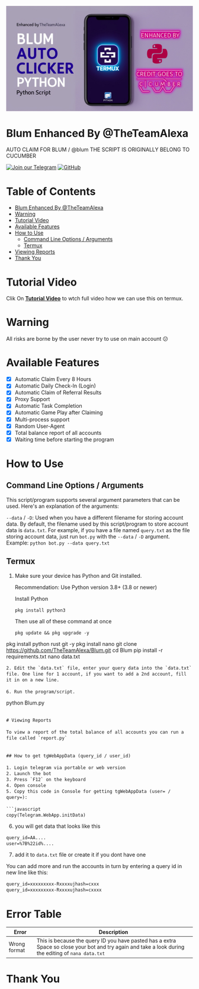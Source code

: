 ![cover](blum.png)
# Blum Enhanced By @TheTeamAlexa

AUTO CLAIM FOR BLUM / @blum THE SCRIPT IS ORIGINALLY BELONG TO CUCUMBER

[![Join our Telegram](https://img.shields.io/badge/Telegram-2CA5E0?style=for-the-badge&logo=telegram&logoColor=white)](https://t.me/TheTeamAlexa)
[![GitHub](https://img.shields.io/badge/GitHub-181717?style=for-the-badge&logo=github&logoColor=white)](https://github.com/TheTeamAlexa)

# Table of Contents
- [Blum Enhanced By @TheTeamAlexa](#blumalexa)
- [Warning](#warning)
- [Tutorial Video](#tutorial-video)
- [Available Features](#available-features)
- [How to Use](#how-to-use)
  - [Command Line Options / Arguments](#command-line-options--arguments)
  - [Termux](#termux)
- [Viewing Reports](#viewing-reports)
- [Thank You](#thank-you)

# Tutorial Video

Clik On **[Tutorial Video](https://youtu.be/T4n9E1ySFMY?si=7Sn-KzdhfJg1PMum)** to wtch full video how we can use this on termux.

# Warning

All risks are borne by the user never try to use on main account 😕 

# Available Features

- [x] Automatic Claim Every 8 Hours
- [x] Automatic Daily Check-In (Login)
- [x] Automatic Claim of Referral Results
- [x] Proxy Support
- [x] Automatic Task Completion
- [x] Automatic Game Play after Claiming
- [x] Multi-process support
- [x] Random User-Agent
- [x] Total balance report of all accounts
- [x] Waiting time before starting the program

# How to Use

## Command Line Options / Arguments

This script/program supports several argument parameters that can be used. Here's an explanation of the arguments:

`--data` / `-D`: Used when you have a different filename for storing account data. By default, the filename used by this script/program to store account data is `data.txt`. For example, if you have a file named `query.txt` as the file storing account data, just run `bot.py` with the `--data` / `-D` argument. Example: `python bot.py --data query.txt`

## Termux

1. Make sure your device has Python and Git installed.

    Recommendation: Use Python version 3.8+ (3.8 or newer)
   
    Install Python
   ```shell
   pkg install python3
   ```
   Then use all of these command at once
   ```shell
   pkg update && pkg upgrade -y
pkg install python rust git -y
pkg install nano
git clone https://github.com/TheTeamAlexa/Blum.git
cd Blum
pip install -r requirements.txt
nano data.txt
   ```
2. Edit the `data.txt` file, enter your query data into the `data.txt` file. One line for 1 account, if you want to add a 2nd account, fill it in on a new line.

6. Run the program/script.
   ```
   python Blum.py
   ```

# Viewing Reports

To view a report of the total balance of all accounts you can run a file called `report.py`


## How to get tgWebAppData (query_id / user_id)

1. Login telegram via portable or web version
2. Launch the bot
3. Press `F12` on the keyboard 
4. Open console
5. Сopy this code in Console for getting tgWebAppData (user= / query=):

```javascript
copy(Telegram.WebApp.initData)
```

6. you will get data that looks like this

```
query_id=AA....
user=%7B%22id%....
```
7. add it to `data.txt` file or create it if you dont have one


You can add more and run the accounts in turn by entering a query id in new line like this:
```txt
query_id=xxxxxxxxx-Rxxxxujhash=cxxx
query_id=xxxxxxxxx-Rxxxxujhash=cxxxx
```


# Error Table

| Error                 | Description                                                                                                                          |
| --------------------- | ------------------------------------------------------------------------------------------------------------------------------------ |
| Wrong format | This is because the query ID you have pasted has a extra Space so close your bot and try again and take a look during the editing of ``` nana data.txt ```           |

# Thank You